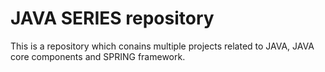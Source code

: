 # JAVA SERIES repository

This is a repository which conains multiple projects related to JAVA, JAVA core components and SPRING framework.
